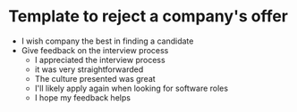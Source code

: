 # Template to reject a company's offer

-   I wish company the best in finding a candidate
-   Give feedback on the interview process
    -   I appreciated the interview process
    -   it was very straightforwarded
    -   The culture presented was great
    -   I'll likely apply again when looking for software roles
    -   I hope my feedback helps
